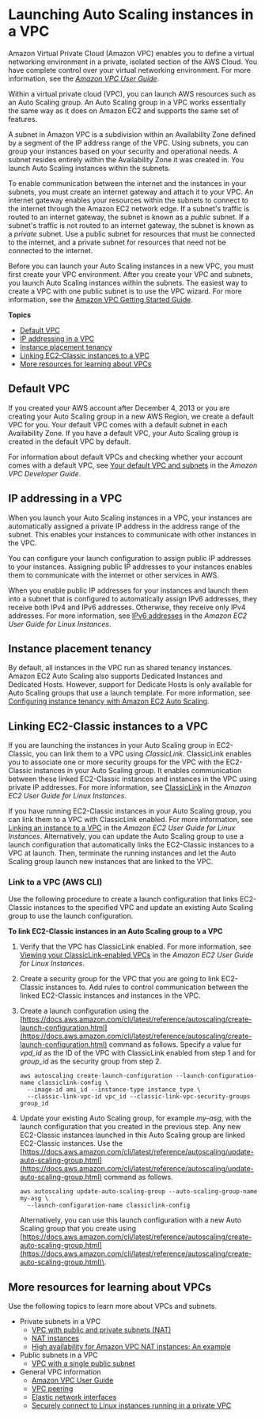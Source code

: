 # Launching Auto Scaling instances in a VPC<a name="asg-in-vpc"></a>

Amazon Virtual Private Cloud \(Amazon VPC\) enables you to define a virtual networking environment in a private, isolated section of the AWS Cloud\. You have complete control over your virtual networking environment\. For more information, see the *[Amazon VPC User Guide](https://docs.aws.amazon.com/vpc/latest/userguide/)*\.

Within a virtual private cloud \(VPC\), you can launch AWS resources such as an Auto Scaling group\. An Auto Scaling group in a VPC works essentially the same way as it does on Amazon EC2 and supports the same set of features\.

A subnet in Amazon VPC is a subdivision within an Availability Zone defined by a segment of the IP address range of the VPC\. Using subnets, you can group your instances based on your security and operational needs\. A subnet resides entirely within the Availability Zone it was created in\. You launch Auto Scaling instances within the subnets\.

To enable communication between the internet and the instances in your subnets, you must create an internet gateway and attach it to your VPC\. An internet gateway enables your resources within the subnets to connect to the internet through the Amazon EC2 network edge\. If a subnet's traffic is routed to an internet gateway, the subnet is known as a *public* subnet\. If a subnet's traffic is not routed to an internet gateway, the subnet is known as a *private* subnet\. Use a public subnet for resources that must be connected to the internet, and a private subnet for resources that need not be connected to the internet\.

Before you can launch your Auto Scaling instances in a new VPC, you must first create your VPC environment\. After you create your VPC and subnets, you launch Auto Scaling instances within the subnets\. The easiest way to create a VPC with one public subnet is to use the VPC wizard\. For more information, see the [Amazon VPC Getting Started Guide](https://docs.aws.amazon.com/AmazonVPC/latest/GettingStartedGuide/)\.

**Topics**
+ [Default VPC](#as-defaultVPC)
+ [IP addressing in a VPC](#as-vpc-ipaddress)
+ [Instance placement tenancy](#as-vpc-tenancy)
+ [Linking EC2\-Classic instances to a VPC](#as-ClassicLink)
+ [More resources for learning about VPCs](#auto-scaling-resources-about-vpcs)

## Default VPC<a name="as-defaultVPC"></a>

If you created your AWS account after December 4, 2013 or you are creating your Auto Scaling group in a new AWS Region, we create a default VPC for you\. Your default VPC comes with a default subnet in each Availability Zone\. If you have a default VPC, your Auto Scaling group is created in the default VPC by default\.

For information about default VPCs and checking whether your account comes with a default VPC, see [Your default VPC and subnets](https://docs.aws.amazon.com/vpc/latest/userguide/default-vpc.html#launching-into) in the *Amazon VPC Developer Guide*\. 

## IP addressing in a VPC<a name="as-vpc-ipaddress"></a>

When you launch your Auto Scaling instances in a VPC, your instances are automatically assigned a private IP address in the address range of the subnet\. This enables your instances to communicate with other instances in the VPC\.

You can configure your launch configuration to assign public IP addresses to your instances\. Assigning public IP addresses to your instances enables them to communicate with the internet or other services in AWS\.

When you enable public IP addresses for your instances and launch them into a subnet that is configured to automatically assign IPv6 addresses, they receive both IPv4 and IPv6 addresses\. Otherwise, they receive only IPv4 addresses\. For more information, see [IPv6 addresses](https://docs.aws.amazon.com/AWSEC2/latest/UserGuide/using-instance-addressing.html#ipv6-addressing) in the *Amazon EC2 User Guide for Linux Instances*\.

## Instance placement tenancy<a name="as-vpc-tenancy"></a>

By default, all instances in the VPC run as shared tenancy instances\. Amazon EC2 Auto Scaling also supports Dedicated Instances and Dedicated Hosts\. However, support for Dedicate Hosts is only available for Auto Scaling groups that use a launch template\. For more information, see [Configuring instance tenancy with Amazon EC2 Auto Scaling](auto-scaling-dedicated-instances.md)\.

## Linking EC2\-Classic instances to a VPC<a name="as-ClassicLink"></a>

If you are launching the instances in your Auto Scaling group in EC2\-Classic, you can link them to a VPC using *ClassicLink*\. ClassicLink enables you to associate one or more security groups for the VPC with the EC2\-Classic instances in your Auto Scaling group\. It enables communication between these linked EC2\-Classic instances and instances in the VPC using private IP addresses\. For more information, see [ClassicLink](https://docs.aws.amazon.com/AWSEC2/latest/UserGuide/vpc-classiclink.html) in the *Amazon EC2 User Guide for Linux Instances*\.

If you have running EC2\-Classic instances in your Auto Scaling group, you can link them to a VPC with ClassicLink enabled\. For more information, see [Linking an instance to a VPC](https://docs.aws.amazon.com/AWSEC2/latest/UserGuide/vpc-classiclink.html#classiclink-link-instance) in the *Amazon EC2 User Guide for Linux Instances*\. Alternatively, you can update the Auto Scaling group to use a launch configuration that automatically links the EC2\-Classic instances to a VPC at launch\. Then, terminate the running instances and let the Auto Scaling group launch new instances that are linked to the VPC\.

### Link to a VPC \(AWS CLI\)<a name="as-ClassicLink-cli"></a>

Use the following procedure to create a launch configuration that links EC2\-Classic instances to the specified VPC and update an existing Auto Scaling group to use the launch configuration\.

**To link EC2\-Classic instances in an Auto Scaling group to a VPC**

1. Verify that the VPC has ClassicLink enabled\. For more information, see [Viewing your ClassicLink\-enabled VPCs](https://docs.aws.amazon.com/AWSEC2/latest/UserGuide/vpc-classiclink.html#classiclink-describe-vpcs-instances) in the *Amazon EC2 User Guide for Linux Instances*\.

1. Create a security group for the VPC that you are going to link EC2\-Classic instances to\. Add rules to control communication between the linked EC2\-Classic instances and instances in the VPC\.

1. Create a launch configuration using the [https://docs.aws.amazon.com/cli/latest/reference/autoscaling/create-launch-configuration.html](https://docs.aws.amazon.com/cli/latest/reference/autoscaling/create-launch-configuration.html) command as follows\. Specify a value for *vpd\_id* as the ID of the VPC with ClassicLink enabled from step 1 and for *group\_id* as the security group from step 2\.

   ```
   aws autoscaling create-launch-configuration --launch-configuration-name classiclink-config \
     --image-id ami_id --instance-type instance_type \
     --classic-link-vpc-id vpc_id --classic-link-vpc-security-groups group_id
   ```

1. Update your existing Auto Scaling group, for example *my\-asg*, with the launch configuration that you created in the previous step\. Any new EC2\-Classic instances launched in this Auto Scaling group are linked EC2\-Classic instances\. Use the [https://docs.aws.amazon.com/cli/latest/reference/autoscaling/update-auto-scaling-group.html](https://docs.aws.amazon.com/cli/latest/reference/autoscaling/update-auto-scaling-group.html) command as follows\.

   ```
   aws autoscaling update-auto-scaling-group --auto-scaling-group-name my-asg \
     --launch-configuration-name classiclink-config
   ```

   Alternatively, you can use this launch configuration with a new Auto Scaling group that you create using [https://docs.aws.amazon.com/cli/latest/reference/autoscaling/create-auto-scaling-group.html](https://docs.aws.amazon.com/cli/latest/reference/autoscaling/create-auto-scaling-group.html)\.

## More resources for learning about VPCs<a name="auto-scaling-resources-about-vpcs"></a>

Use the following topics to learn more about VPCs and subnets\.
+ Private subnets in a VPC
  + [VPC with public and private subnets \(NAT\)](https://docs.aws.amazon.com/vpc/latest/userguide/VPC_Scenario2.html)
  + [NAT instances](https://docs.aws.amazon.com/vpc/latest/userguide/VPC_NAT_Instance.html)
  + [High availability for Amazon VPC NAT instances: An example](https://aws.amazon.com/articles/2781451301784570)
+ Public subnets in a VPC
  + [VPC with a single public subnet](https://docs.aws.amazon.com/vpc/latest/userguide/VPC_Scenario1.html)
+ General VPC information
  + [Amazon VPC User Guide](https://docs.aws.amazon.com/vpc/latest/userguide/)
  + [VPC peering](https://docs.aws.amazon.com/vpc/latest/userguide/vpc-peering.html)
  + [Elastic network interfaces](https://docs.aws.amazon.com/vpc/latest/userguide/VPC_ElasticNetworkInterfaces.html)
  + [Securely connect to Linux instances running in a private VPC](https://blogs.aws.amazon.com/security/post/Tx3N8GFK85UN1G6/Securely-connect-to-Linux-instances-running-in-a-private-Amazon-VPC)